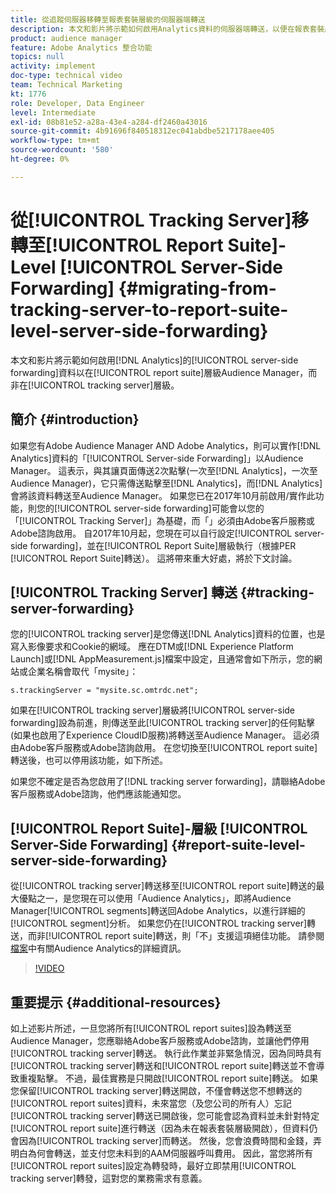 ```yaml
---
title: 從追蹤伺服器移轉至報表套裝層級的伺服器端轉送
description: 本文和影片將示範如何啟用Analytics資料的伺服器端轉送，以便在報表套裝層級（而非追蹤伺服器層級）Audience Manager。
product: audience manager
feature: Adobe Analytics 整合功能
topics: null
activity: implement
doc-type: technical video
team: Technical Marketing
kt: 1776
role: Developer, Data Engineer
level: Intermediate
exl-id: 08b81e52-a28a-43e4-a284-df2460a43016
source-git-commit: 4b91696f840518312ec041abdbe5217178aee405
workflow-type: tm+mt
source-wordcount: '580'
ht-degree: 0%

---
```


# 從[!UICONTROL Tracking Server]移轉至[!UICONTROL Report Suite]-Level [!UICONTROL Server-Side Forwarding] {#migrating-from-tracking-server-to-report-suite-level-server-side-forwarding}

本文和影片將示範如何啟用[!DNL Analytics]的[!UICONTROL server-side forwarding]資料以在[!UICONTROL report suite]層級Audience Manager，而非在[!UICONTROL tracking server]層級。

## 簡介 {#introduction}

如果您有Adobe Audience Manager AND Adobe Analytics，則可以實作[!DNL Analytics]資料的「[!UICONTROL Server-side Forwarding]」以Audience Manager。 這表示，與其讓頁面傳送2次點擊(一次至[!DNL Analytics]，一次至Audience Manager)，它只需傳送點擊至[!DNL Analytics]，而[!DNL Analytics]會將該資料轉送至Audience Manager。 如果您已在2017年10月前啟用/實作此功能，則您的[!UICONTROL server-side forwarding]可能會以您的「[!UICONTROL Tracking Server]」為基礎，而「」必須由Adobe客戶服務或Adobe諮詢啟用。 自2017年10月起，您現在可以自行設定[!UICONTROL server-side forwarding]，並在[!UICONTROL Report Suite]層級執行（根據PER [!UICONTROL Report Suite]轉送）。 這將帶來重大好處，將於下文討論。

## [!UICONTROL Tracking Server] 轉送 {#tracking-server-forwarding}

您的[!UICONTROL tracking server]是您傳送[!DNL Analytics]資料的位置，也是寫入影像要求和Cookie的網域。 應在DTM或[!DNL Experience Platform Launch]或[!DNL AppMeasurement.js]檔案中設定，且通常會如下所示，您的網站或企業名稱會取代「mysite」：

`s.trackingServer = "mysite.sc.omtrdc.net";`

如果在[!UICONTROL tracking server]層級將[!UICONTROL server-side forwarding]設為前進，則傳送至此[!UICONTROL tracking server]的任何點擊(如果也啟用了Experience CloudID服務)將轉送至Audience Manager。 這必須由Adobe客戶服務或Adobe諮詢啟用。 在您切換至[!UICONTROL report suite]轉送後，也可以停用該功能，如下所述。

如果您不確定是否為您啟用了[!DNL tracking server forwarding]，請聯絡Adobe客戶服務或Adobe諮詢，他們應該能通知您。

## [!UICONTROL Report Suite]-層級 [!UICONTROL Server-Side Forwarding] {#report-suite-level-server-side-forwarding}

從[!UICONTROL tracking server]轉送移至[!UICONTROL report suite]轉送的最大優點之一，是您現在可以使用「Audience Analytics」，即將Audience Manager[!UICONTROL segments]轉送回Adobe Analytics，以進行詳細的[!UICONTROL segment]分析。 如果您仍在[!UICONTROL tracking server]轉送，而非[!UICONTROL report suite]轉送，則「不」支援這項絕佳功能。 請參閱[檔案](https://marketing.adobe.com/resources/help/en_US/analytics/audiences/)中有關Audience Analytics的詳細資訊。

>[!VIDEO](https://video.tv.adobe.com/v/23701/?quality=12)

## 重要提示 {#additional-resources}

如上述影片所述，一旦您將所有[!UICONTROL report suites]設為轉送至Audience Manager，您應聯絡Adobe客戶服務或Adobe諮詢，並讓他們停用[!UICONTROL tracking server]轉送。 執行此作業並非緊急情況，因為同時具有[!UICONTROL tracking server]轉送和[!UICONTROL report suite]轉送並不會導致重複點擊。 不過，最佳實務是只開啟[!UICONTROL report suite]轉送。 如果您保留[!UICONTROL tracking server]轉送開啟，不僅會轉送您不想轉送的[!UICONTROL report suites]資料，未來當您（及您公司的所有人）忘記[!UICONTROL tracking server]轉送已開啟後，您可能會認為資料並未針對特定[!UICONTROL report suite]進行轉送（因為未在報表套裝層級開啟），但資料仍會因為[!UICONTROL tracking server]而轉送。 然後，您會浪費時間和金錢，弄明白為何會轉送，並支付您未料到的AAM伺服器呼叫費用。 因此，當您將所有[!UICONTROL report suites]設定為轉發時，最好立即禁用[!UICONTROL tracking server]轉發，這對您的業務需求有意義。
